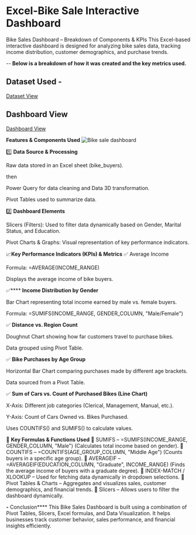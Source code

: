 # Excel-Bike Sale Interactive Dashboard
Bike Sales Dashboard – Breakdown of Components & KPIs
This Excel-based interactive dashboard is designed for analyzing bike sales data, tracking income distribution, customer demographics, and purchase trends.

-- **Below is a breakdown of how it was created and the key metrics used.**
## Dataset Used -
<a href = "https://github.com/Piyush-tikiya/Excel-Projects/blob/main/Bike%20Sale.xlsx"> Dataset View </a>

## Dashboard View
<a href = "https://github.com/Piyush-tikiya/Excel-Projects/blob/main/Bike%20sale%20dashboard.png"> Dashboard View </a>

 **Features & Components Used**
![Bike sale dashboard](https://github.com/user-attachments/assets/b21f0a8f-a2c6-43a2-a1a8-fe64e8facf50)

1️⃣ **Data Source & Processing**

Raw data stored in an Excel sheet (bike_buyers).

then

Power Query for data cleaning and Data 3D transformation.

Pivot Tables used to summarize data.

2️⃣ **Dashboard Elements**

Slicers (Filters): Used to filter data dynamically based on Gender, Marital Status, and Education.

Pivot Charts & Graphs: Visual representation of key performance indicators.

📈**Key Performance Indicators (KPIs) & Metrics**
✅ Average Income

Formula: =AVERAGE(INCOME_RANGE)

Displays the average income of bike buyers.

✅**** **Income Distribution by Gender**

Bar Chart representing total income earned by male vs. female buyers.

Formula: =SUMIFS(INCOME_RANGE, GENDER_COLUMN, "Male/Female")

✅ **Distance vs. Region Count**

Doughnut Chart showing how far customers travel to purchase bikes.

Data grouped using Pivot Table.

✅ **Bike Purchases by Age Group**

Horizontal Bar Chart comparing purchases made by different age brackets.

Data sourced from a Pivot Table.

✅ **Sum of Cars vs. Count of Purchased Bikes (Line Chart)**

X-Axis: Different job categories (Clerical, Management, Manual, etc.).

Y-Axis: Count of Cars Owned vs. Bikes Purchased.

Uses COUNTIFS() and SUMIFS() to calculate values.

📌 **Key Formulas & Functions Used**
🔹 SUMIFS – =SUMIFS(INCOME_RANGE, GENDER_COLUMN, "Male") (Calculates total income based on gender).
🔹 COUNTIFS – =COUNTIFS(AGE_GROUP_COLUMN, "Middle Age") (Counts buyers in a specific age group).
🔹 AVERAGEIF – =AVERAGEIF(EDUCATION_COLUMN, "Graduate", INCOME_RANGE) (Finds the average income of buyers with a graduate degree).
🔹 INDEX-MATCH / XLOOKUP – Used for fetching data dynamically in dropdown selections.
🔹 Pivot Tables & Charts – Aggregates and visualizes sales, customer demographics, and financial trends.
🔹 Slicers – Allows users to filter the dashboard dynamically.

**-** Conclusion****
This Bike Sales Dashboard is built using a combination of Pivot Tables, Slicers, Excel formulas, and Data Visualization. It helps businesses track customer behavior, sales performance, and financial insights efficiently.
